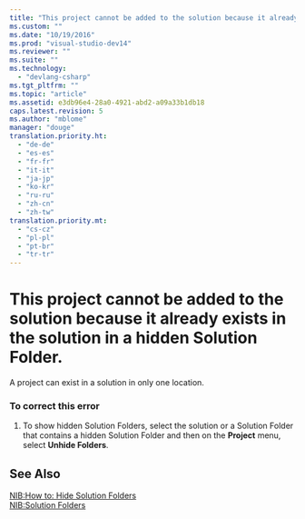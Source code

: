 ```yaml
---
title: "This project cannot be added to the solution because it already exists in the solution in a hidden Solution Folder."
ms.custom: ""
ms.date: "10/19/2016"
ms.prod: "visual-studio-dev14"
ms.reviewer: ""
ms.suite: ""
ms.technology: 
  - "devlang-csharp"
ms.tgt_pltfrm: ""
ms.topic: "article"
ms.assetid: e3db96e4-28a0-4921-abd2-a09a33b1db18
caps.latest.revision: 5
ms.author: "mblome"
manager: "douge"
translation.priority.ht: 
  - "de-de"
  - "es-es"
  - "fr-fr"
  - "it-it"
  - "ja-jp"
  - "ko-kr"
  - "ru-ru"
  - "zh-cn"
  - "zh-tw"
translation.priority.mt: 
  - "cs-cz"
  - "pl-pl"
  - "pt-br"
  - "tr-tr"
---
```

# This project cannot be added to the solution because it already exists in the solution in a hidden Solution Folder.
A project can exist in a solution in only one location.  
  
### To correct this error  
  
1.  To show hidden Solution Folders, select the solution or a Solution Folder that contains a hidden Solution Folder and then on the **Project** menu, select **Unhide Folders**.  
  
## See Also  
 [NIB:How to: Hide Solution Folders](http://msdn.microsoft.com/en-us/3ad45600-5377-42a7-951b-acc90d89fb7e)   
 [NIB:Solution Folders](http://msdn.microsoft.com/en-us/e01b97c2-e94f-4f12-ac71-284d39886a7e)